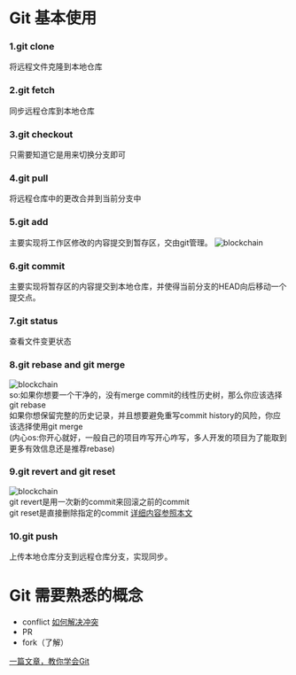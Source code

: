 # Git 基本使用
### 1.git clone 
将远程文件克隆到本地仓库
### 2.git fetch
同步远程仓库到本地仓库
### 3.git checkout
只需要知道它是用来切换分支即可
### 4.git pull
将远程仓库中的更改合并到当前分支中
### 5.git add
主要实现将工作区修改的内容提交到暂存区，交由git管理。
![blockchain](https://s2.ax1x.com/2019/03/20/AK3rJH.png "工作区")
### 6.git commit
主要实现将暂存区的内容提交到本地仓库，并使得当前分支的HEAD向后移动一个提交点。
### 7.git status
查看文件变更状态
### 8.git rebase and git merge 
![blockchain](https://s2.ax1x.com/2019/03/20/AK3hTS.png "git rebase")
</br>
so:如果你想要一个干净的，没有merge commit的线性历史树，那么你应该选择git rebase</br>
   如果你想保留完整的历史记录，并且想要避免重写commit history的风险，你应该选择使用git merge</br>
(内心os:你开心就好，一般自己的项目咋写开心咋写，多人开发的项目为了能取到更多有效信息还是推荐rebase)</br>
### 9.git revert and git reset
![blockchain](https://s2.ax1x.com/2019/03/20/AK3IYQ.png "git rebase")</br>
git revert是用一次新的commit来回滚之前的commit</br>
git reset是直接删除指定的commit
[详细内容参照本文](http://yijiebuyi.com/blog/8f985d539566d0bf3b804df6be4e0c90.html "git reset revert")
### 10.git push
上传本地仓库分支到远程仓库分支，实现同步。
# Git 需要熟悉的概念
- conflict
[如何解决冲突](https://gitbook.tw/chapters/branch/fix-conflict.html "解决冲突")
- PR
- fork（了解）

[一篇文章，教你学会Git](https://www.jianshu.com/p/9685a56bdf7a "git基本使用")
